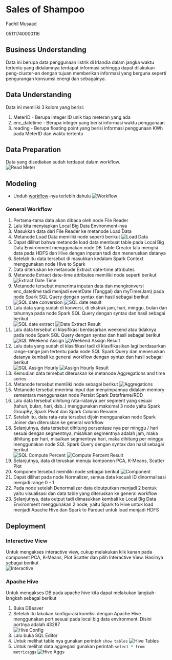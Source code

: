 # Sales of Shampoo

Fadhil Musaad

05111740000116

## Business Understanding

Data ini berupa data penggunaan listrik di Irlandia dalam jangka waktu tertentu yang didalamnya terdapat informasi sehingga dapat dilakukan peng-cluster-an dengan tujuan memberikan informasi yang berguna seperti pengurangan konsumsi energi dan sebagainya. 

## Data Understanding

Data ini memiliki 3 kolom yang berisi:
1. MeterID - Berupa integer ID unik tiap meteran yang ada
2. enc_datetime - Berupa integer yang berisi informasi waktu penggunaan
3. reading - Berupa floating point yang berisi informasi penggunaan KWh pada MeterID dan waktu tertentu 

## Data Preparation

Data yang disediakan sudah terdapat dalam workflow.<br/>
![Read Meter](img/readmeter.png)

## Modeling

- Unduh [workflow](https://hub.knime.com/knime/spaces/Examples/latest/10_Big_Data/02_Spark_Executor/09_Big_Data_Irish_Meter_on_Spark_only)-nya terlebih dahulu
![Workflow](img/workflow.png)

### General Workflow
1. Pertama-tama data akan dibaca oleh node File Reader
2. Lalu kita menyiapkan Local Big Data Environment-nya
3. Masukkan data dari File Reader ke metanode Load Data
4. Metanode Load Data memiliki node seperti berikut
![Load Data](img/loaddata.png)
5. Dapat dilihat bahwa metanode load data membuat table pada Local Big Data Environment menggunakan node DB Table Creator lalu mengisi data pada HDFS dan Hive dengan inputan tadi dan meneruskan datanya
6. Setelah itu data tersebut di masukkan kedalam Spark Context menggunakan node Hive to Spark
7. Data diteruskan ke metanode Extract date-time attributes
8. Metanode Extract date-time attributes memiliki node seperti berikut
![Extract Date Time](img/extractdatetime.png)
9. Metanode tersebut menerima inputan data dan mengkonversi enc_datetime tadi menjadi eventDate (Tanggal) dan myTime(Jam) pada node Spark SQL Query dengan syntax dan hasil sebagai berikut
![SQL date conversion](img/sqldateconversion.png)
![SQL date result](img/sqldateresult.png)
10. Lalu data yang sudah di konversi, di ekstrak jam, hari, minggu, bulan dan tahunnya pada node Spark SQL Query dengan syntax dan hasil sebagai berikut<br/>
![SQL date extract](img/sqldateextract.png)
![Date Extract Result](img/dateextractresult.png)
11. Lalu data tersebut di klasifikasi berdasarkan weekend atau tidaknya pada node Spark SQL Query dengan syntax dan hasil sebagai berikut<br/>
![SQL Weekend Assign](img/sqlassignweekend.png)
![Weekend Assign Result](img/assignweekendresult.png)
12. Lalu data yang sudah di klasifikasi tadi di klasifikasikan lagi berdasarkan range-range jam tertentu pada node SQL Spark Query dan meneruskan datanya kembali ke general workflow dengan syntax dan hasil sebagai berikut<br/>
![SQL Assign Hourly](img/sqlassignhour.png)
![Assign Hourly Result](img/assignhourresult.png)
13. Kemudian data tersebut diteruskan ke metanode Aggregations and time series 
14. Metanode tersebut memiliki node sebagai berikut
![Aggregations](img/aggregation.png)
15. Metanode tersebut mnerima input dan menyimpannya didalam memory sementara menggunakan node Persist Spark Dataframe/RDD
16. Lalu data tersebut dihitung rata-ratanya per segment yang sesuai (tahun, bulan, hari, dsb..) menggunakan maksimal 3 node yaitu Spark GroupBy, Spark Pivot dan Spark Column Rename 
17. Setelah itu, data rata-rata tersebut dijoin menggunakan node Spark Joiner dan diteruskan ke general workflow
18. Selanjutnya, data tersebut dihitung persentase nya per minggu / hari sesuai dengan segmentnya, misalkan segmentnya adalah jam, maka dihitung per hari, misalkan segmentnya hari, maka dihitung per minggu menggunakan node SQL Spark Query dengan syntax dan hasil sebagai berikut<br/>
![SQL Compute Percent](img/sqlcomputepct.png)
![Compute Percent Result](img/computepctresut.png)
19. Selanjutnya, data di teruskan menuju komponen PCA, K-Means, Scatter Plot
20. Komponen tersebut memiliki node sebagai berikut
![Component](img/pcakmeans.png)
21. Dapat dilihat pada node Normalizer, semua data kecuali ID dinormalisasi menjadi range 0 - 1
22. Pada node setelah Denormalizer data dioutputkan menjadi 2 bentuk yaitu visualisasi dan data table yang diteruskan ke general workflow
23. Selanjutnya, data output tadi dimasukkan kembali ke Local Big Data Environment menggunakan 2 node, yaitu Spark to Hive untuk load menjadi Apache Hive dan Spark to Parquet untuk load menjadi HDFS

## Deployment
### Interactive View
Untuk mengakses interactive view, cukup melakukan klik kanan pada component PCA, K-Means, Plot Scatter dan pilih Interactive View. Hasilnya sebagai berikut<br/>
![Interactive](img/interactive.png)

### Apache Hive
Untuk mengakses DB pada apache hive kita dapat melakukan langkah-langkah sebagai berikut
1. Buka DBeaver
2. Setelah itu lakukan konfigurasi koneksi dengan Apache Hive menggunakan port sesuai pada local big data environment. Disini portnya adalah 43287<br/>
![Hive Config](img/hiveconfig.png)
3. Lalu buka SQL Editor
4. Untuk melihat table nya gunakan perintah `show tables`
![Hive Tables](img/hivetables.png)
5. Untuk melihat data aggregasi gunakan perintah `select * from metricaggs`
![Hive Aggs](img/metricaggs.png)
